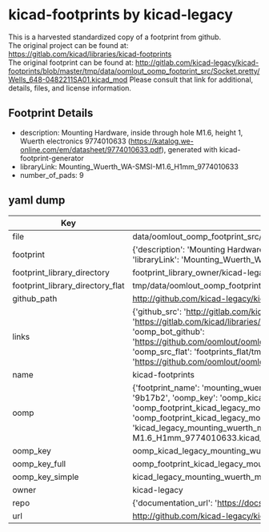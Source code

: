 # kicad-footprints by kicad-legacy  
This is a harvested standardized copy of a footprint from github.  
The original project can be found at:  
https://gitlab.com/kicad/libraries/kicad-footprints  
The original footprint can be found at:
http://gitlab.com/kicad-legacy/kicad-footprints/blob/master/tmp/data/oomlout_oomp_footprint_src/Socket.pretty/Wells_648-0482211SA01.kicad_mod
Please consult that link for additional, details, files, and license information.  
## Footprint Details
* description: Mounting Hardware, inside through hole M1.6, height 1, Wuerth electronics 9774010633 (https://katalog.we-online.com/em/datasheet/9774010633.pdf), generated with kicad-footprint-generator  
* libraryLink: Mounting_Wuerth_WA-SMSI-M1.6_H1mm_9774010633  
* number_of_pads: 9  
## yaml dump  
| Key | Value |  
| --- | --- |  
| file | data/oomlout_oomp_footprint_src/kicad-footprints/Mounting_Wuerth.pretty/Mounting_Wuerth_WA-SMSI-M1.6_H1mm_9774010633.kicad_mod |  
| footprint | {'description': 'Mounting Hardware, inside through hole M1.6, height 1, Wuerth electronics 9774010633 (https://katalog.we-online.com/em/datasheet/9774010633.pdf), generated with kicad-footprint-generator', 'libraryLink': 'Mounting_Wuerth_WA-SMSI-M1.6_H1mm_9774010633', 'number_of_pads': 9} |  
| footprint_library_directory | footprint_library_owner/kicad-legacy_kicad-footprints |  
| footprint_library_directory_flat | tmp/data/oomlout_oomp_footprint_src/footprints_flat/kicad_legacy_mounting_wuerth_mounting_wuerth_wa_smsi_m1_6_h1mm_9774010633/working |  
| github_path | http://github.com/kicad-legacy/kicad-footprints/blob/master/tmp/data/oomlout_oomp_footprint_src/Mounting_Wuerth.pretty/Mounting_Wuerth_WA-SMSI-M1.6_H1mm_9774010633.kicad_mod |  
| links | {'github_src': 'http://gitlab.com/kicad-legacy/kicad-footprints/blob/master/tmp/data/oomlout_oomp_footprint_src/Socket.pretty/Wells_648-0482211SA01.kicad_mod', 'github_src_repo': 'https://gitlab.com/kicad/libraries/kicad-footprints', 'oomp_bot': 'tmp/data/oomlout_oomp_footprint_src/footprints/kicad_legacy_mounting_wuerth_mounting_wuerth_wa_smsi_m1_6_h1mm_9774010633/working', 'oomp_bot_github': 'https://github.com/oomlout/oomlout_oomp_footprint_bot/tree/main/tmp/data/oomlout_oomp_footprint_src/footprints/kicad_legacy_mounting_wuerth_mounting_wuerth_wa_smsi_m1_6_h1mm_9774010633/working', 'oomp_src_flat': 'footprints_flat/tmp/data/oomlout_oomp_footprint_src/footprints_flat/kicad_legacy_mounting_wuerth_mounting_wuerth_wa_smsi_m1_6_h1mm_9774010633/working', 'oomp_src_flat_github': 'https://github.com/oomlout/oomlout_oomp_footprint_src/tree/main/tmp/data/oomlout_oomp_footprint_src/footprints_flat/kicad_legacy_mounting_wuerth_mounting_wuerth_wa_smsi_m1_6_h1mm_9774010633/working'} |  
| name | kicad-footprints |  
| oomp | {'footprint_name': 'mounting_wuerth_wa_smsi_m1_6_h1mm_9774010633', 'library_name': 'mounting_wuerth', 'md5': '9b17b26c7b8dd9d291f7791a85f9adb9', 'md5_10': '9b17b26c7b', 'md5_5': '9b17b', 'md5_6': '9b17b2', 'oomp_key': 'oomp_kicad_legacy_mounting_wuerth_mounting_wuerth_wa_smsi_m1_6_h1mm_9774010633', 'oomp_key_extra': 'oomp_footprint_kicad_legacy_mounting_wuerth_mounting_wuerth_wa_smsi_m1_6_h1mm_9774010633', 'oomp_key_full': 'oomp_footprint_kicad_legacy_mounting_wuerth_mounting_wuerth_wa_smsi_m1_6_h1mm_9774010633_9b17b2', 'oomp_key_simple': 'kicad_legacy_mounting_wuerth_mounting_wuerth_wa_smsi_m1_6_h1mm_9774010633', 'original_filename': 'data/oomlout_oomp_footprint_src/kicad-footprints/Mounting_Wuerth.pretty/Mounting_Wuerth_WA-SMSI-M1.6_H1mm_9774010633.kicad_mod', 'owner_name': 'kicad_legacy'} |  
| oomp_key | oomp_kicad_legacy_mounting_wuerth_mounting_wuerth_wa_smsi_m1_6_h1mm_9774010633 |  
| oomp_key_full | oomp_footprint_kicad_legacy_mounting_wuerth_mounting_wuerth_wa_smsi_m1_6_h1mm_9774010633 |  
| oomp_key_simple | kicad_legacy_mounting_wuerth_mounting_wuerth_wa_smsi_m1_6_h1mm_9774010633 |  
| owner | kicad-legacy |  
| repo | {'documentation_url': 'https://docs.github.com/rest/repos/repos#get-a-repository', 'message': 'Not Found'} |  
| url | http://github.com/kicad-legacy/kicad-footprints |  

